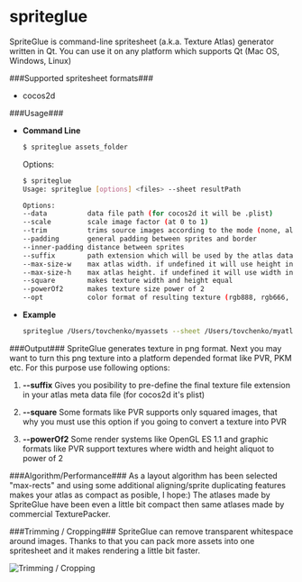 spriteglue
==============

SpriteGlue is command-line spritesheet (a.k.a. Texture Atlas) generator written in Qt.
You can use it on any platform which supports Qt (Mac OS, Windows, Linux)

###Supported spritesheet formats###
* cocos2d

###Usage###
* **Command Line**
    ```bash
    $ spriteglue assets_folder
    ```
    Options:
    ```bash
    $ spriteglue
    Usage: spriteglue [options] <files> --sheet resultPath
	
	Options:
    --data          data file path (for cocos2d it will be .plist)                          [default: same path with result texture]
    --scale         scale image factor (at 0 to 1)                                          [default: "1"]
    --trim          trims source images according to the mode (none, all-alpha, max-alpha)  [default: "max-alpha"]
    --padding       general padding between sprites and border                              [default: "0"]
    --inner-padding distance between sprites                                                [default: "1"]
    --suffix        path extension which will be used by the atlas data file                [default: same as resulting texture]
    --max-size-w    max atlas width. if undefined it will use height instead                [default: "4096"]
    --max-size-h    max atlas height. if undefined it will use width instead                [default: "4096"]
    --square        makes texture width and height equal                                    [default: false]
    --powerOf2      makes texture size power of 2                                           [default: false]
    --opt           color format of resulting texture (rgb888, rgb666, rgb555, rgb444, alpha8, grayscale8, mono, rgba8888p) [default: "rgba8888"]
    ```

* **Example**
    ```bash
    spriteglue /Users/tovchenko/myassets --sheet /Users/tovchenko/myatlas.png --max-size-w 2048 --scale 0.5 --suffix pvr.ccz --square --powerOf2
    ```

###Output###
SpriteGlue generates texture in png format. Next you may want to turn this png texture into a platform depended format like PVR, PKM etc.
For this purpose use following options:

1. **--suffix**
    Gives you posibility to pre-define the final texture file extension in your atlas meta data file (for cocos2d it's plist)

2. **--square**
    Some formats like PVR supports only squared images, that why you must use this option if you going to convert a texture into PVR

3. **--powerOf2**
    Some render systems like OpenGL ES 1.1 and graphic formats like PVR support textures where width and height aliquot to power of 2

###Algorithm/Performance###
As a layout algorithm has been selected "max-rects" and using some additional aligning/sprite duplicating features makes your atlas as compact as posible, I hope:)
The atlases made by SpriteGlue have been even a little bit compact then same atlases made by commercial TexturePacker.
  
###Trimming / Cropping###
SpriteGlue can remove transparent whitespace around images. Thanks to that you can pack more assets into one spritesheet and it makes rendering a little bit faster.

![Trimming / Cropping](http://i.imgur.com/76OokJU.png)
